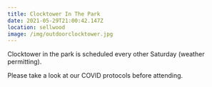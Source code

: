 ```yaml
---
title: Clocktower In The Park
date: 2021-05-29T21:00:42.147Z
location: sellwood
image: /img/outdoorclocktower.jpg
---
```

Clocktower in the park is scheduled every other Saturday (weather permitting).

Please take a look at our COVID protocols before attending.